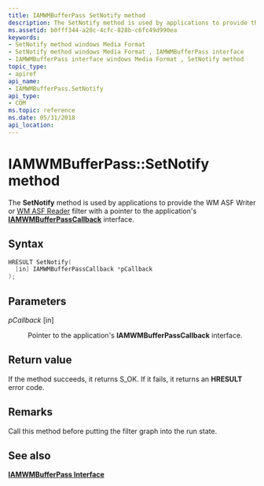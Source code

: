 ```yaml
---
title: IAMWMBufferPass SetNotify method
description: The SetNotify method is used by applications to provide the WM ASF Writer or WM ASF Reader filter with a pointer to the application's IAMWMBufferPassCallback interface.
ms.assetid: b0fff344-a20c-4cfc-828b-c6fc49d990ea
keywords:
- SetNotify method windows Media Format
- SetNotify method windows Media Format , IAMWMBufferPass interface
- IAMWMBufferPass interface windows Media Format , SetNotify method
topic_type:
- apiref
api_name:
- IAMWMBufferPass.SetNotify
api_type:
- COM
ms.topic: reference
ms.date: 05/31/2018
api_location: 
---
```


# IAMWMBufferPass::SetNotify method

The **SetNotify** method is used by applications to provide the WM ASF Writer or [WM ASF Reader](wm-asf-reader-filter.md) filter with a pointer to the application's [**IAMWMBufferPassCallback**](https://msdn.microsoft.com/library/Dd798277(v=VS.85).aspx) interface.

## Syntax


```C++
HRESULT SetNotify(
  [in] IAMWMBufferPassCallback *pCallback
);
```



## Parameters

<dl> <dt>

*pCallback* \[in\]
</dt> <dd>

Pointer to the application's **IAMWMBufferPassCallback** interface.

</dd> </dl>

## Return value

If the method succeeds, it returns S\_OK. If it fails, it returns an **HRESULT** error code.

## Remarks

Call this method before putting the filter graph into the run state.

## See also

<dl> <dt>

[**IAMWMBufferPass Interface**](https://msdn.microsoft.com/library/Dd798276(v=VS.85).aspx)
</dt> </dl>

 

 




